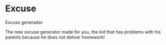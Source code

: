 # Excuse
Excuse generador

The new excuse generator made for you, the kid that has problems with his parents because he does not deliver homework!
